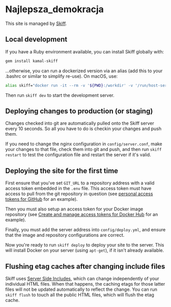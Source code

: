 # Najlepsza_demokracja

This site is managed by [Skiff](https://github.com/basecamp/kamal-skiff).

## Local development

If you have a Ruby environment available, you can install Skiff globally with:

```sh
gem install kamal-skiff
```

...otherwise, you can run a dockerized version via an alias (add this to your .bashrc or similar to simplify re-use). On macOS, use:

```sh
alias skiff="docker run -it --rm -v '${PWD}:/workdir' -v '/run/host-services/ssh-auth.sock:/run/host-services/ssh-auth.sock' -e SSH_AUTH_SOCK='/run/host-services/ssh-auth.sock' -v /var/run/docker.sock:/var/run/docker.sock ghcr.io/basecamp/kamal-skiff:latest"
```

Then run `skiff dev` to start the development server.

## Deploying changes to production (or staging)

Changes checked into git are automatically pulled onto the Skiff server every 10 seconds. So all you have to do is checkin your changes and push them.

If you need to change the nginx configuration in `config/server.conf`, make your changes to that file, check them into git and push, and then run `skiff restart` to test the configuration file and restart the server if it's valid.

## Deploying the site for the first time

First ensure that you've set `GIT_URL` to a repository address with a valid access token embedded in the `.env` file. This access token must have access to pull from the git repository in question (see [personal access tokens for GitHub](https://docs.github.com/en/authentication/keeping-your-account-and-data-secure/managing-your-personal-access-tokens) for an example).

Then you must also setup an access token for your Docker image repository (see [Create and manage access tokens for Docker Hub](https://docs.docker.com/security/for-developers/access-tokens/) for an example).

Finally, you must add the server address into `config/deploy.yml`, and ensure that the image and repository configurations are correct.

Now you're ready to run `skiff deploy` to deploy your site to the server. This will install Docker on your server (using `apt-get`), if it isn't already available.

## Flushing etag caches after changing include files

Skiff uses [Server Side Includes](https://nginx.org/en/docs/http/ngx_http_ssi_module.html), which can change independently of your individual HTML files. When that happens, the caching etags for those latter files will not be updated automatically to reflect the change. You can run `skiff flush` to touch all the public HTML files, which will flush the etag cache.

